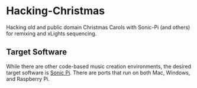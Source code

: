
# Hacking-Christmas

Hacking old and public domain Christmas Carols with Sonic-Pi (and others) for remixing and xLights sequencing.

## Target Software

While there are other code-based music creation environments, the desired target software is [Sonic Pi](https://sonic-pi.net/). There are ports that run on both Mac, Windows, and Raspberry Pi.